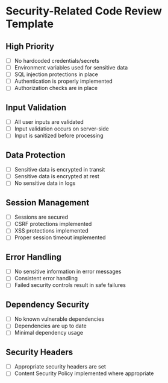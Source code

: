 # Security-Related Code Review Template

## High Priority
- [ ] No hardcoded credentials/secrets
- [ ] Environment variables used for sensitive data
- [ ] SQL injection protections in place
- [ ] Authentication is properly implemented
- [ ] Authorization checks are in place

## Input Validation
- [ ] All user inputs are validated
- [ ] Input validation occurs on server-side
- [ ] Input is sanitized before processing

## Data Protection
- [ ] Sensitive data is encrypted in transit
- [ ] Sensitive data is encrypted at rest
- [ ] No sensitive data in logs

## Session Management
- [ ] Sessions are secured
- [ ] CSRF protections implemented
- [ ] XSS protections implemented
- [ ] Proper session timeout implemented

## Error Handling
- [ ] No sensitive information in error messages
- [ ] Consistent error handling
- [ ] Failed security controls result in safe failures

## Dependency Security
- [ ] No known vulnerable dependencies
- [ ] Dependencies are up to date
- [ ] Minimal dependency usage

## Security Headers
- [ ] Appropriate security headers are set
- [ ] Content Security Policy implemented where appropriate